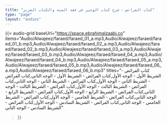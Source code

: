 ```yaml
---
title: "كتاب الفرائض - شرح كتاب الوجيز في فقه السنة والكتاب العزيز"
type: "page"
layout: "audios"
---
```


{{< audio-grid 
  baseUrl="https://space.ebrahimalzaabi.co"
  items="Audio/Alwajeez/faraed/faraed_01_a.mp3,Audio/Alwajeez/faraed/faraed_01_b.mp3,Audio/Alwajeez/faraed/faraed_02_a.mp3,Audio/Alwajeez/faraed/faraed_02_b.mp3,Audio/Alwajeez/faraed/faraed_03_a.mp3,Audio/Alwajeez/faraed/faraed_03_b.mp3,Audio/Alwajeez/faraed/faraed_04_a.mp3,Audio/Alwajeez/faraed/faraed_04_b.mp3,Audio/Alwajeez/faraed/faraed_05_a.mp3,Audio/Alwajeez/faraed/faraed_05_b.mp3,Audio/Alwajeez/faraed/faraed_06_a.mp3,Audio/Alwajeez/faraed/faraed_06_b.mp3"
  titles="كتاب الفرائض - الشريط الأول - الوجه الأول,كتاب الفرائض - الشريط الأول - الوجه الثاني,كتاب الفرائض - الشريط الثاني - الوجه الأول,كتاب الفرائض - الشريط الثاني - الوجه الثاني,كتاب الفرائض - الشريط الثالث - الوجه الأول,كتاب الفرائض - الشريط الثالث - الوجه الثاني,كتاب الفرائض - الشريط الرابع - الوجه الأول,كتاب الفرائض - الشريط الرابع - الوجه الثاني,كتاب الفرائض - الشريط الخامس - الوجه الأول,كتاب الفرائض - الشريط الخامس - الوجه الثاني,كتاب الفرائض - الشريط السادس - الوجه الأول,كتاب الفرائض - الشريط السادس - الوجه الثاني"
>}} 